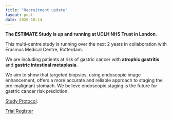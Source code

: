 ```yaml
---
title: "Recruitment update"
layout: post
date: 2020-10-14
---
```


**The ESTIMATE Study is up and running at UCLH NHS Trust in London**. 

This multi-centre study is running over the next 2 years in collaboration with Erasmus Medical Centre, Rotterdam.  

We are including patients at risk of gastric cancer with **atrophic gastritis** and **gastric intestinal metaplasia**.  

We aim to show that targeted biopsies, using endoscopic image enhancement, offers a more accurate and reliable approach to staging the pre-malignant stomach. 
We believe endoscopic staging is the future for gastric cancer risk prediction. 

[Study Protocol](https://bmjopen.bmj.com/content/9/9/e032013). 

[Trial Register](https://www.trialregister.nl/trial/6389)

